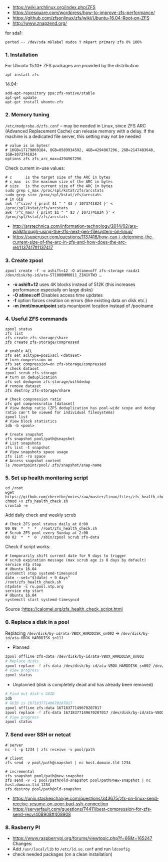 * https://wiki.archlinux.org/index.php/ZFS
* https://icesquare.com/wordpress/how-to-improve-zfs-performance/
* https://github.com/zfsonlinux/zfs/wiki/Ubuntu-16.04-Root-on-ZFS
* http://www.znapzend.org/

for sda1:
```
parted -- /dev/sda mklabel msdos Y mkpart primary zfs 0% 100%
```

### 1. Installation
For Ubuntu 15.10+ ZFS packages are provided by the distribution
```
apt install zfs
```

14.04:
```
add-apt-repository ppa:zfs-native/stable
apt-get update
apt-get install ubuntu-zfs
```

### 2. Memory tuning
`/etc/modprobe.d/zfs.conf` – may be needed in Linux, since ZFS ARC (Advanced Replacement Cache) can release memory with a delay. If the machine is a dedicated file server, this setting may not be needed
```
# value is in bytes!
# 16GB=17179869184, 8GB=8589934592, 4GB=4294967296, 2GB=2147483648, 1GB=1073741824
options zfs zfs_arc_max=4294967296
```
Check current in-use values:
```shell
# c      is the target size of the ARC in bytes
# c_max  is the maximum size of the ARC in bytes
# size   is the current size of the ARC in bytes
sudo grep c_max /proc/spl/kstat/zfs/arcstats
sudo grep size /proc/spl/kstat/zfs/arcstats
# In GiB
awk '/^size/ { print $1 " " $3 / 1073741824 }' < /proc/spl/kstat/zfs/arcstats
awk '/^c_max/ { print $1 " " $3 / 1073741824 }' < /proc/spl/kstat/zfs/arcstats
```
* http://arstechnica.com/information-technology/2014/02/ars-walkthrough-using-the-zfs-next-gen-filesystem-on-linux/
* https://superuser.com/questions/1137416/how-can-i-determine-the-current-size-of-the-arc-in-zfs-and-how-does-the-arc-rel/1137417#1137417

### 3. Create zpool
```
zpool create -f -o ashift=12 -O atime=off zfs-storage raidz1 /dev/disk/by-id/ata-ST1000NM0011_Z1N1VTW3 …
```
* **-o ashift=12** uses 4K blocks instead of 512K (this increases performance especially on large disks)
* **-O atime=off** Disables access time updates
* **-f** option forces creation on errors (like existing data on disk etc.)
* **-m /mnt/mountpoint** sets mountpoint location instead of /poolname
### 4. Useful ZFS commands
```shell
zpool status
zfs list
zfs create zfs-storage/share
zfs create zfs-storage/compressed

# enable ACL
zfs set acltype=posixacl <dataset>
# turn compression on
zfs set compression=on zfs-storage/compressed
# check dataset
zpool scrub zfs-storage
# turn on deduplication
zfs set dedup=on zfs-storage/withdedup
# remove dataset
zfs destroy zfs-storage/share

# Check compression ratio
zfs get compressratio [dataset]
# View dedup ratio (ZFS deduplication has pool-wide scope and dedup ratio can't be viewed for individual filesystems)
zpool list
# View block statistics
zdb -b <pool>

# Create snapshot
zfs snapshot pool/path@snapshot
# List snapshots
zfs list -t snapshot
# View snapshots space usage
zfs list -ro space
# Access snapshot content
ls /mountpoint/pool/.zfs/snapshot/snap-name
```
### 5. Set up health monitoring script

```
cd /root
wget https://github.com/cheretbe/notes/raw/master/linux/files/zfs_health_check.sh
chmod +x zfs_health_check.sh
crontab -e
```
Add daily check and weekly scrub
```
# Check ZFS pool status daily at 8:00
00 08  *  *  *  /root/zfs_health_check.sh
# Scrub ZFS pool every Sunday at 2:00
00 02  *  *  0  /sbin/zpool scrub zfs-data
```

Check if script works:
```shell
# temporarily shift current date for 9 days to trigger
# scrub expiration message (max scrub age is 8 days by default)
service ntp stop
# Ubuntu 16.04
systemctl stop systemd-timesyncd
date --set="$(date) + 9 days"
/root/zfs_health_check.sh
ntpdate -s ru.pool.ntp.org
service ntp start
# Ubuntu 16.04
systemctl start systemd-timesyncd
```
Source :https://calomel.org/zfs_health_check_script.html

### 6. Replace a disk in a pool
Replacing `/dev/disk/by-id/ata-VBOX_HARDDISK_sn002` -> `/dev/disk/by-id/ata-VBOX_HARDDISK_sn111`
* Planned
```bash
zpool offline zfs-data /dev/disk/by-id/ata-VBOX_HARDDISK_sn002
# Replace disks
zpool replace -f zfs-data /dev/disk/by-id/ata-VBOX_HARDDISK_sn002 /dev/disk/by-id/ata-VBOX_HARDDISK_sn111
# View progress
zpool status
```
* Unplanned (disk is completely dead and has already been removed)
```bash
# Find out disk's GUID
zdb
# GUID is 16718377149670207017
zpool offline zfs-data 16718377149670207017
zpool replace -f zfs-data 16718377149670207017 /dev/disk/by-id/ata-VBOX_HARDDISK_sn111
# View progress
zpool status
```
### 7. Send over SSH or netcat

```shell
# server
nc -l -p 1234 | zfs receive -v pool/path

# client
zfs send -v pool/path@snapshot | nc host.domain.tld 1234

# incremental
zfs snapshot pool/path@new-snapshot
zfs send -v -i pool/path@old-snapshot pool/path@new-snapshot | nc host.domain.tld 1234
zfs destroy pool/path@old-snapshot
```

* https://unix.stackexchange.com/questions/343675/zfs-on-linux-send-receive-resume-on-poor-bad-ssh-connection
* https://serverfault.com/questions/74411/best-compression-for-zfs-send-recv/408908#408908

### 8. Rasberry PI
* https://www.raspberrypi.org/forums/viewtopic.php?f=66&t=165247
Changes:
* Add `/usr/local/lib` to `/etc/ld.so.conf` and run `ldconfig`
* check needed packages (on a clean installation)
